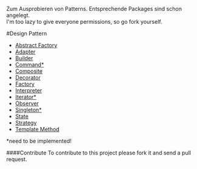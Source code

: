 Zum Ausprobieren von Patterns. Entsprechende Packages sind schon angelegt.   
I'm too lazy to give everyone permissions, so go fork yourself.

#Design Pattern

* [Abstract Factory](src/main/java/abstractfactory)
* [Adapter](src/main/java/adapter)
* [Builder](src/main/java/builder)
* [Command*](src/main/java/command)
* [Composite](src/main/java/composite)
* [Decorator](src/main/java/decorator)
* [Factory](src/main/java/factory)
* [Interpreter](src/main/java/interpreter)
* [Iterator*](src/main/java/iterator)
* [Observer](src/main/java/observer)
* [Singleton*](src/main/java/singleton)
* [State](src/main/java/state)
* [Strategy](src/main/java/strategy)
* [Template Method](src/main/java/template)

*need to be implemented!

####Contribute
To contribute to this project please fork it and send a pull request.
